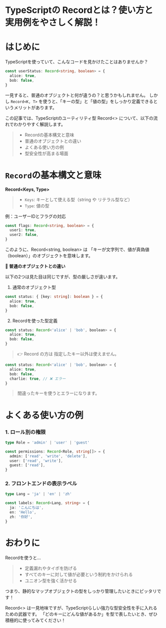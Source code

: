 # TypeScriptの Recordとは？使い方と実用例をやさしく解説！

# はじめに

TypeScriptを使っていて、こんなコードを見かけたことはありませんか？

```ts
const userStatus: Record<string, boolean> = {
  alice: true,
  bob: false,
}
```

一見すると、普通のオブジェクトと何が違うの？と思うかもしれません。
しかし `Record<K, T>` を使うと、「キーの型」と「値の型」をしっかり定義できるというメリットがあります。

この記事では、TypeScriptのユーティリティ型 Record<> について、以下の流れでわかりやすく解説します。
>*	Recordの基本構文と意味
>*	普通のオブジェクトとの違い
>*	よくある使い方の例
>*	型安全性が高まる場面

# `Record`の基本構文と意味

**Record<Keys, Type>**

>*	`Keys`: キーとして使える型（string や リテラル型など）
>*	`Type`: 値の型

例：ユーザーIDとフラグの対応

```ts
const flags: Record<string, boolean> = {
  user1: true,
  user2: false,
}
```

このように、Record<string, boolean> は
「キーが文字列で、値が真偽値（boolean）」のオブジェクトを意味します。

**📌 普通のオブジェクトとの違い**

以下の2つは見た目は同じですが、型の厳しさが違います。

1. 通常のオブジェクト型

```ts
const status: { [key: string]: boolean } = {
  alice: true,
  bob: false,
}
```

2. Recordを使った型定義

```ts
const status: Record<'alice' | 'bob', boolean> = {
  alice: true,
  bob: false,
}
```

>👉 Record の方は 指定したキー以外は使えません。

```ts
const status: Record<'alice' | 'bob', boolean> = {
  alice: true,
  bob: false,
  charlie: true, // ❌ エラー
}
```

>間違ったキーを使うとエラーになります。

# よくある使い方の例

### 1. ロール別の権限

```ts
type Role = 'admin' | 'user' | 'guest'

const permissions: Record<Role, string[]> = {
  admin: ['read', 'write', 'delete'],
  user: ['read', 'write'],
  guest: ['read'],
}
```

### 2. フロントエンドの表示ラベル

```ts
type Lang = 'ja' | 'en' | 'zh'

const labels: Record<Lang, string> = {
  ja: 'こんにちは',
  en: 'Hello',
  zh: '你好',
}
```

# おわりに


Recordを使うと…
>* 定義漏れやタイポを防げる
>* すべてのキーに対して値が必要という制約をかけられる
>* ユニオン型を強く活かせる

つまり、静的なマップオブジェクトの型をしっかり管理したいときにピッタリです！

Record<> は一見地味ですが、TypeScriptらしい強力な型安全性を手に入れるための武器です。
「どのキーにどんな値があるか」を型で表したいとき、ぜひ積極的に使ってみてください！

